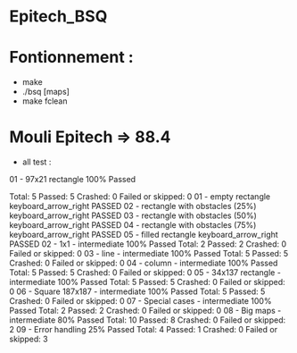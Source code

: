 # Epitech_BSQ

# Fontionnement :

- make
- ./bsq [maps]
- make fclean

# Mouli Epitech => 88.4

- all test :

01 - 97x21 rectangle
100% Passed

Total: 5
Passed: 5
Crashed: 0
Failed or skipped: 0
01 - empty rectangle
keyboard_arrow_right
PASSED
02 - rectangle with obstacles (25%)
keyboard_arrow_right
PASSED
03 - rectangle with obstacles (50%)
keyboard_arrow_right
PASSED
04 - rectangle with obstacles (75%)
keyboard_arrow_right
PASSED
05 - filled rectangle
keyboard_arrow_right
PASSED
02 - 1x1 - intermediate
100% Passed
Total: 2
Passed: 2
Crashed: 0
Failed or skipped: 0
03 - line - intermediate
100% Passed
Total: 5
Passed: 5
Crashed: 0
Failed or skipped: 0
04 - column - intermediate
100% Passed
Total: 5
Passed: 5
Crashed: 0
Failed or skipped: 0
05 - 34x137 rectangle - intermediate
100% Passed
Total: 5
Passed: 5
Crashed: 0
Failed or skipped: 0
06 - Square 187x187 - intermediate
100% Passed
Total: 5
Passed: 5
Crashed: 0
Failed or skipped: 0
07 - Special cases - intermediate
100% Passed
Total: 2
Passed: 2
Crashed: 0
Failed or skipped: 0
08 - Big maps - intermediate
80% Passed
Total: 10
Passed: 8
Crashed: 0
Failed or skipped: 2
09 - Error handling
25% Passed
Total: 4
Passed: 1
Crashed: 0
Failed or skipped: 3